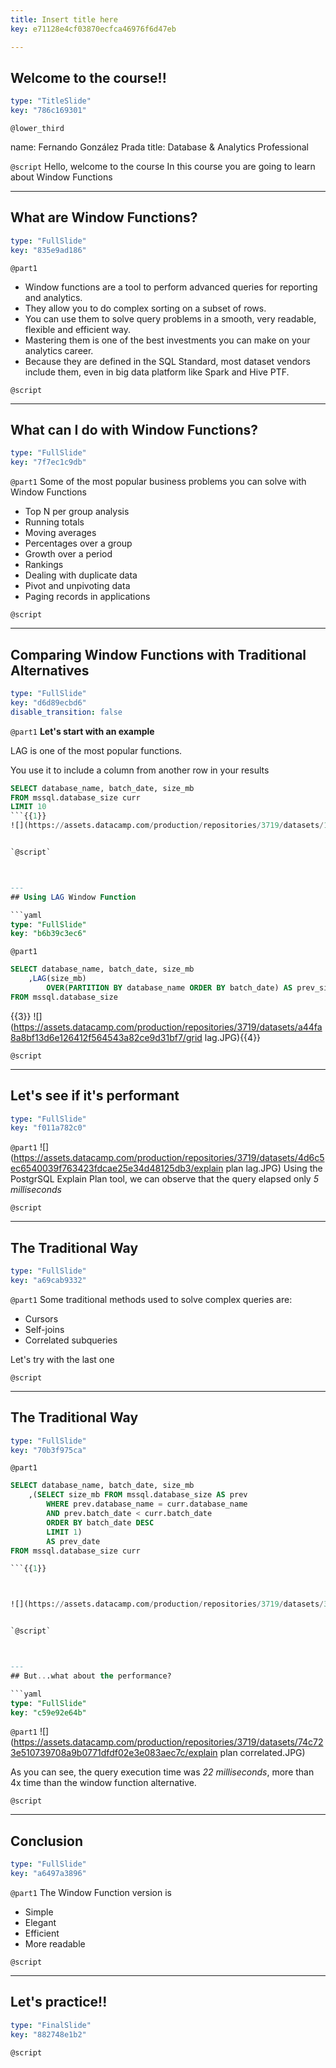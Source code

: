 ```yaml
---
title: Insert title here
key: e71128e4cf03870ecfca46976f6d47eb

---
```

## Welcome to the course!!

```yaml
type: "TitleSlide"
key: "786c169301"
```

`@lower_third`

name: Fernando González Prada
title: Database & Analytics Professional


`@script`
Hello, welcome to the course 
In this course you are going to learn about Window Functions


---
## What are Window Functions?

```yaml
type: "FullSlide"
key: "835e9ad186"
```

`@part1`
- Window functions are a tool to perform advanced queries for reporting and analytics. 
- They allow you to do complex sorting on a subset of rows.  
- You can use them to solve query problems in a smooth, very readable, flexible and efficient way.
- Mastering them is one of the best investments you can make on your analytics career. 
- Because they are defined in the SQL Standard, most dataset vendors include them, even in big data platform like Spark and Hive PTF.


`@script`



---
## **What can I do with Window Functions?**

```yaml
type: "FullSlide"
key: "7f7ec1c9db"
```

`@part1`
Some of the most popular business problems you can solve with Window Functions

- Top N per group analysis
- Running totals
- Moving averages
- Percentages over a group
- Growth over a period
- Rankings
- Dealing with duplicate data
- Pivot and unpivoting data
- Paging records in applications


`@script`



---
## **Comparing Window Functions with Traditional Alternatives**

```yaml
type: "FullSlide"
key: "d6d89ecbd6"
disable_transition: false
```

`@part1`
**Let's start with an example**

LAG is one of the most popular functions. 

You use it to include a column from another row in your results 


```sql
SELECT database_name, batch_date, size_mb
FROM mssql.database_size curr
LIMIT 10
```{{1}}
![](https://assets.datacamp.com/production/repositories/3719/datasets/11286715afeb0b9f334fb48d4a344bc6662e5832/table data.JPG){{2}}


`@script`



---
## Using LAG Window Function

```yaml
type: "FullSlide"
key: "b6b39c3ec6"
```

`@part1`
```sql
SELECT database_name, batch_date, size_mb	
	,LAG(size_mb) 
		OVER(PARTITION BY database_name ORDER BY batch_date) AS prev_size	
FROM mssql.database_size
```
{{3}}
![](https://assets.datacamp.com/production/repositories/3719/datasets/a44fa8a8bf13d6e126412f564543a82ce9d31bf7/grid lag.JPG){{4}}


`@script`



---
## Let's see if it's performant

```yaml
type: "FullSlide"
key: "f011a782c0"
```

`@part1`
![](https://assets.datacamp.com/production/repositories/3719/datasets/4d6c5ec6540039f763423fdcae25e34d48125db3/explain plan lag.JPG)
Using the PostgrSQL Explain Plan tool, we can observe that the query elapsed only _5 milliseconds_


`@script`



---
## The Traditional Way

```yaml
type: "FullSlide"
key: "a69cab9332"
```

`@part1`
Some traditional methods used to solve complex queries are: 
- Cursors
- Self-joins
- Correlated subqueries

Let's try with the last one


`@script`



---
## The Traditional Way

```yaml
type: "FullSlide"
key: "70b3f975ca"
```

`@part1`
```SQL
SELECT database_name, batch_date, size_mb
	,(SELECT size_mb FROM mssql.database_size AS prev
		WHERE prev.database_name = curr.database_name 
        AND prev.batch_date < curr.batch_date
		ORDER BY batch_date DESC 
		LIMIT 1) 
		AS prev_date	
FROM mssql.database_size curr

```{{1}}



![](https://assets.datacamp.com/production/repositories/3719/datasets/3fd0eb4bc548de80b32534b58a6098668eea8d8f/grid correlated.JPG){{2}}


`@script`



---
## But...what about the performance?

```yaml
type: "FullSlide"
key: "c59e92e64b"
```

`@part1`
![](https://assets.datacamp.com/production/repositories/3719/datasets/74c723e510739708a9b0771dfdf02e3e083aec7c/explain plan correlated.JPG)

As you can see, the query execution time was _22 milliseconds_, more than 4x time than the window function alternative.


`@script`



---
## Conclusion

```yaml
type: "FullSlide"
key: "a6497a3896"
```

`@part1`
The Window Function version is

- Simple
- Elegant
- Efficient
- More readable


`@script`



---
## Let's practice!!

```yaml
type: "FinalSlide"
key: "882748e1b2"
```

`@script`


